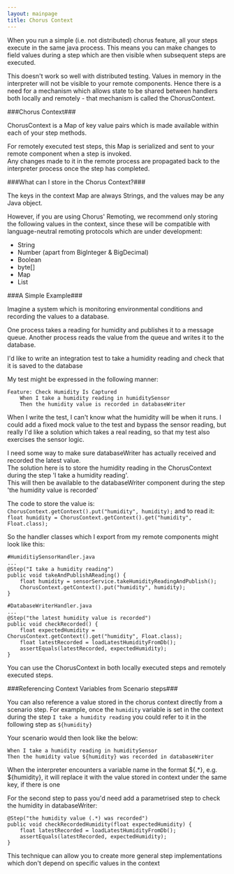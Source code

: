 ```yaml
---
layout: mainpage
title: Chorus Context
---
```


When you run a simple (i.e. not distributed) chorus feature, all your steps execute in the same java process.
This means you can make changes to field values during a step which are then visible when subsequent steps are executed.

This doesn't work so well with distributed testing. Values in memory in the interpreter will not be visible to your remote components. Hence there is a need for a mechanism which allows state to be shared between handlers both locally and remotely - that mechanism is called the ChorusContext.  

###Chorus Context###

ChorusContext is a Map of key value pairs which is made available within each of your step methods.  

For remotely executed test steps, this Map is serialized and sent to your remote component when a step is invoked.  
Any changes made to it in the remote process are propagated back to the interpreter process once the step has completed.

###What can I store in the Chorus Context?###

The keys in the context Map are always Strings, and the values may be any Java object.

However, if you are using Chorus' Remoting, we recommend only storing the following values in the context, since these will be compatible with language-neutral remoting protocols which are under development:
 
* String
* Number (apart from BigInteger & BigDecimal)
* Boolean
* byte[]
* Map
* List

###A Simple Example###

Imagine a system which is monitoring environmental conditions and recording the values to a database.  

One process takes a reading for humidity and publishes it to a message queue. Another process reads the value from the queue and writes it to the database.  
 
I'd like to write an integration test to take a humidity reading and check that it is saved to the database

My test might be expressed in the following manner:

    Feature: Check Humidity Is Captured
        When I take a humidity reading in humiditySensor
        Then the humidity value is recorded in databaseWriter

When I write the test, I can't know what the humidity will be when it runs.
I could add a fixed mock value to the test and bypass the sensor reading, but really I'd like a solution which takes a real reading, so that my test also exercises the sensor logic.  
    
I need some way to make sure databaseWriter has actually received and recorded the latest value.  
The solution here is to store the humidity reading in the ChorusContext during the step 'I take a humidity reading'.  
This will then be available to the databaseWriter component during the step 'the humidity value is recorded'

The code to store the value is:
        `ChorusContext.getContext().put("humidity", humidity);`
and to read it:
        `float humidity = ChorusContext.getContext().get("humidity", Float.class);`
  
So the handler classes which I export from my remote components might look like this:
    
    #HumiditiySensorHandler.java
    ...
    @Step("I take a humidity reading")
    public void takeAndPublishAReading() {
        float humidity = sensorService.takeHumidityReadingAndPublish();
        ChorusContext.getContext().put("humidity", humidity);
    }
    
    #DatabaseWriterHandler.java                 
    ...
    @Step("the latest humidity value is recorded")
    public void checkRecorded() {
        float expectedHumidity = ChorusContext.getContext().get("humidity", Float.class);
        float latestRecorded = loadLatestHumidityFromDb();
        assertEquals(latestRecorded, expectedHumidity);
    }

You can use the ChorusContext in both locally executed steps and remotely executed steps. 

###Referencing Context Variables from Scenario steps###

You can also reference a value stored in the chorus context directly from a scenario step.
For example, once the `humidity` variable is set in the context during the step `I take a humidity reading` you could refer to it in the following step as `${humidity}`

Your scenario would then look like the below:

    When I take a humidity reading in humiditySensor
    Then the humidity value ${humidity} was recorded in databaseWriter

When the interpreter encounters a variable name in the format ${.*}, e.g. ${humidity}, it will replace it with the value stored in context under the same key, if there is one

For the second step to pass you'd need add a parametrised step to check the humidity in databaseWriter:

    @Step("the humidity value (.*) was recorded")
    public void checkRecordedHumidity(float expectedHumidity) {
        float latestRecorded = loadLatestHumidityFromDb();
        assertEquals(latestRecorded, expectedHumidity);
    }

This technique can allow you to create more general step implementations which don't depend on specific values in the context
